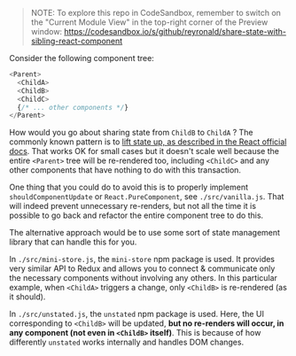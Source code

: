 > NOTE: To explore this repo in CodeSandbox, remember to switch on the "Current Module View"
> in the top-right corner of the Preview window: https://codesandbox.io/s/github/reyronald/share-state-with-sibling-react-component

Consider the following component tree:

```js
<Parent>
  <ChildA>
  <ChildB>
  <ChildC>
  {/* ... other components */}
</Parent>
```

How would you go about sharing state from `ChildB` to `ChildA` ?
The commonly known pattern is to [lift state up, as described in the React official docs][lift].
That works OK for small cases but it doesn't scale well because the entire `<Parent>` tree will be
re-rendered too, including `<ChildC>` and any other components that have nothing to do with this transaction.

One thing that you could do to avoid this is to properly implement `shouldComponentUpdate` or 
`React.PureComponent`, see `./src/vanilla.js`. That will indeed prevent unnecessary re-renders, 
but not all the time  it is possible to go back and refactor the entire component tree to do this. 

The alternative approach would be to use some sort of state management library that can handle this for you.

In `./src/mini-store.js`, the `mini-store` npm package is used. It provides very similar API to Redux and 
allows you to connect & communicate only the necessary components without involving any others.
In this particular example, when `<ChildA>` triggers a change, only `<ChildB>` is re-rendered (as it should).

In `./src/unstated.js`, the `unstated` npm package is used. Here, the UI corresponding to `<ChildB>` will be updated,
__but no re-renders will occur, in any component (not even in `<ChildB>` itself)__. This is because of how differently
`unstated` works internally and handles DOM changes.

[lift]: https://reactjs.org/docs/lifting-state-up.html#lifting-state-up